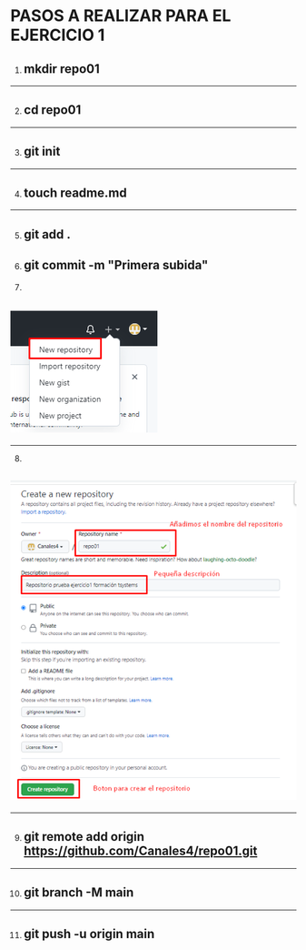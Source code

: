 # PASOS A REALIZAR PARA EL EJERCICIO 1

 1. ## mkdir repo01
 ---
 2. ## cd repo01
 ---
 3. ## git init 
 ---
 4. ## touch readme.md 
 ---
 5. ## git add .
 6. ## git commit -m "Primera subida"
 7. 
 ## ![alt text](./img1.png)
 ---
 8. 
 ##  ![alt text](./img2.png)
 ---
 9. ## git remote add origin https://github.com/Canales4/repo01.git
 ---
 10. ## git branch -M main
 ---
 11. ## git push -u origin main